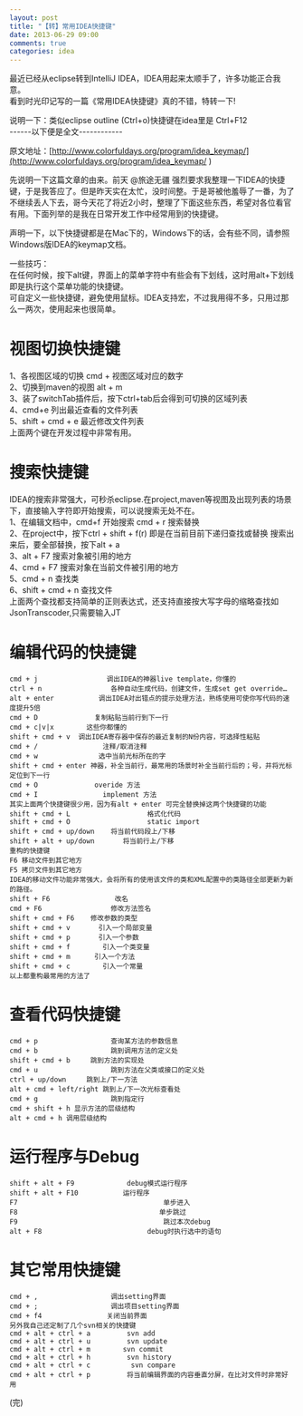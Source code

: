 ```yaml
---
layout: post
title: "【转】常用IDEA快捷键"
date: 2013-06-29 09:00
comments: true
categories: idea
---
```




最近已经从eclipse转到IntelliJ IDEA，IDEA用起来太顺手了，许多功能正合我意。  
看到时光印记写的一篇《常用IDEA快捷键》真的不错，特转一下!  

<!-- more -->

说明一下：类似eclipse outline (Ctrl+o)快捷键在idea里是 Ctrl+F12  
   ------以下便是全文------------  
   
原文地址：[http://www.colorfuldays.org/program/idea_keymap/](http://www.colorfuldays.org/program/idea_keymap/  ) 

先说明一下这篇文章的由来。前天 @旅途无疆 强烈要求我整理一下IDEA的快捷键，于是我答应了。但是昨天实在太忙，没时间整。于是哥被他羞辱了一番，为了不继续丢人下去，哥今天花了将近2小时，整理了下面这些东西，希望对各位看官有用。下面列举的是我在日常开发工作中经常用到的快捷键。    

声明一下，以下快捷键都是在Mac下的，Windows下的话，会有些不同，请参照Windows版IDEA的keymap文档。   

一些技巧：  
在任何时候，按下alt键，界面上的菜单字符中有些会有下划线，这时用alt+下划线即是执行这个菜单功能的快捷键。  
可自定义一些快捷键，避免使用鼠标。IDEA支持宏，不过我用得不多，只用过那么一两次，使用起来也很简单。 

# 视图切换快捷键
1、各视图区域的切换 cmd + 视图区域对应的数字  
2、切换到maven的视图 alt + m   
3、装了switchTab插件后，按下ctrl+tab后会得到可切换的区域列表  
4、cmd+e                  列出最近查看的文件列表  
5、shift + cmd + e   最近修改文件列表   
上面两个键在开发过程中非常有用。  

# 搜索快捷键
IDEA的搜索非常强大，可秒杀eclipse.在project,maven等视图及出现列表的场景下，直接输入字符即开始搜索，可以说搜索无处不在。   
1、在编辑文档中，cmd+f 开始搜索 cmd + r 搜索替换   
2、在project中，按下ctrl + shift + f(r) 即是在当前目前下递归查找或替换
搜索出来后，要全部替换，按下alt + a    
3、alt + F7      搜索对象被引用的地方    
4、cmd + F7   搜索对象在当前文件被引用的地方  
5、cmd + n     查找类   
6、shift + cmd + n  查找文件    
上面两个查找都支持简单的正则表达式，还支持直接按大写字母的缩略查找如JsonTranscoder,只需要输入JT   

# 编辑代码的快捷键
```
cmd + j                 调出IDEA的神器live template，你懂的
ctrl + n                 各种自动生成代码，创建文件，生成set get override…
alt + enter           调出IDEA对出错点的提示处理方法，熟练使用可使你写代码的速度提升5倍
cmd + D              复制粘贴当前行到下一行
cmd + c|v|x        这些你都懂的
shift + cmd + v  调出IDEA寄存器中保存的最近复制的N份内容，可选择性粘贴
cmd + /                注释/取消注释
cmd + w               选中当前光标所在的字
shift + cmd + enter 神器，补全当前行，最常用的场景时补全当前行后的；号，并将光标定位到下一行
cmd + O              overide 方法
cmd + I                implement 方法
其实上面两个快捷键很少用，因为有alt + enter 可完全替换掉这两个快捷键的功能
shift + cmd + L                   格式化代码
shift + cmd + O                   static import
shift + cmd + up/down    将当前代码段上/下移
shift + alt + up/down       将当前行上/下移
重构的快捷键
F6 移动文件到其它地方
F5 拷贝文件到其它地方
IDEA的移动文件功能非常强大，会将所有的使用该文件的类和XML配置中的类路径全部更新为新的路径。
shift + F6                改名
cmd + F6                 修改方法签名
shift + cmd + F6    修改参数的类型
shift + cmd + v       引入一个局部变量
shift + cmd + p       引入一个参数
shift + cmd + f        引入一个类变量
shift + cmd + m      引入一个方法
shift + cmd + c        引入一个常量
以上都重构最常用的方法了
```

# 查看代码快捷键
```
cmd + p                  查询某方法的参数信息
cmd + b                  跳到调用方法的定义处
shift + cmd + b     跳到方法的实现处
cmd + u                  跳到方法在父类或接口的定义处
ctrl + up/down     跳到上/下一方法
alt + cmd + left/right 跳到上/下一次光标查看处
cmd + g                  跳到指定行
cmd + shift + h 显示方法的层级结构
alt + cmd + h 调用层级结构
```

# 运行程序与Debug
```
shift + alt + F9             debug模式运行程序
shift + alt + F10           运行程序
F7                                    单步进入
F8                                   单步跳过
F9                                    跳过本次debug
alt + F8                          debug时执行选中的语句
```

# 其它常用快捷键
```
cmd + ,                  调出setting界面
cmd + ;                  调出项目setting界面
cmd + f4                关闭当前界面
另外我自己还定制了几个svn相关的快捷键
cmd + alt + ctrl + a         svn add
cmd + alt + ctrl + u         svn update
cmd + alt + ctrl + m        svn commit
cmd + alt + ctrl + h         svn history
cmd + alt + ctrl + c          svn compare
cmd + alt + ctrl + p         将当前编辑界面的内容垂直分屏，在比对文件时非常好用
```

(完)


